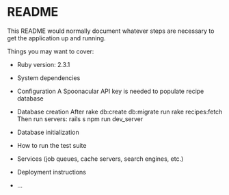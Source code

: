 # README

This README would normally document whatever steps are necessary to get the
application up and running.

Things you may want to cover:

* Ruby version: 2.3.1

* System dependencies

* Configuration
	A Spoonacular API key is needed to populate recipe database
* Database creation
	After rake db:create db:migrate run rake recipes:fetch
	Then run servers:
		rails s
		npm run dev_server
* Database initialization

* How to run the test suite

* Services (job queues, cache servers, search engines, etc.)

* Deployment instructions

* ...
